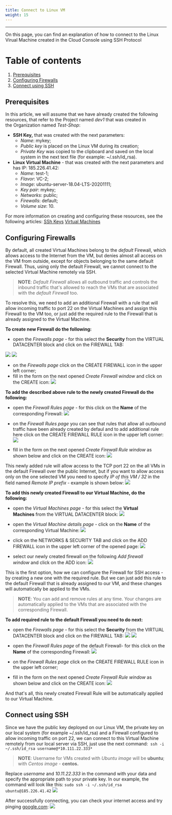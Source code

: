 ```yaml
---
title: Connect to Linux VM
weight: 15
---
```

___
On this page, you can find an explanation of how to connect to the Linux Virual Machine created in the Cloud Console using SSH Protocol

# Table of contents
1. [Prerequisites](#prerequisites)
1. [Configuring Firewalls](#configuring-firewalls)
1. [Connect using SSH](#connect-using-ssh)

## Prerequisites
In this article, we will assume that we have already created the following resources, that refer to the Project named *dev1* that was created in the Organization named *Test-Shop*:
- **SSH Key,** that was created with the next parameters:
  - *Name*: mykey;
  - *Public key* is placed on the Linux VM during its creation;
  - *Private Key* was copied to the clipboard and saved on the local system in the next text file (for example: ~/.ssh/id\_rsa).
- **Linux Virtual Machine** - that was created with the next parameters and has IP: 185.226.41.42:
  - *Name*: test-1;
  - *Flavor*: VC-2;
  - *Image*: ubuntu-server-18.04-LTS-20201111;
  - *Key pair*: mykey;
  - *Networks*: public;
  - *Firewalls*: default;
  - *Volume size*: 10.

For more information on creating and configuring these resources, see the following articles:
[SSh Keys](https://kb.ventuscloud.eu/knowledge/ssh-keys)
[Virtual Machines](https://kb.ventuscloud.eu/knowledge/linux-virtual-machines)

## Configuring Firewalls
By default, all created Virtual Machines belong to the *default* Firewall, which allows access to the Internet from the VM, but denies almost all access on the VM from outside, except for objects belonging to the same default Firewall. Thus, using only the default Firewall, we cannot connect to the selected Virtual Machine remotely via SSH.

>**NOTE**: *Default* *Firewall* allows all outbound traffic and controls the inbound traffic that's allowed to reach the VMs that are associated with the *default* *Firewall* too. 

To resolve this, we need to add an additional Firewall with a rule that will allow incoming traffic to port 22 on the Virtual Machines and assign this Firewall to the VM too, or just add the required rule to the Firewall that is already assigned to the Virtual Machine. 

**To create new Firewall do the following:**
- open the *Firewalls page -* for this select the **Security** from the VIRTUAL DATACENTER block and click on the FIREWALL TAB:

![](../../../assets/images/conn-lin/1.png?classes=border,shadow)
![](../../../assets/images/conn-lin/2.png?classes=border,shadow)

- on the *Firewalls page* click on the CREATE FIREWALL icon in the upper left corner;
- fill in the form on the next opened *Create Firewall window* and click on the CREATE icon:
![](../../../assets/images/conn-lin/3.png?classes=border,shadow)

**To add the described above rule to the newly created Firewall do the following:** 
- open the *Firewall Rules page* - for this click on the **Name** of the corresponding Firewall:
![](../../../assets/images/conn-lin/4.png?classes=border,shadow)

- on the *Firewall Rules page* you can see that rules that allow all outbound traffic have been already created by defaul and to add additional rule here click on the CREATE FIREWALL RULE icon in the upper left corner:
![](../../../assets/images/conn-lin/16.png?classes=border,shadow)

- fill in the form on the next opened *Create Firewall Rule window* as shown below  and click on the CREATE icon:
![](../../../assets/images/conn-lin/5.png?classes=border,shadow)

This newly added rule will allow access to the TCP port 22 on the all VMs in the default Firewall over the public Internet, but if you want to allow access only on the one selected VM you need to specify *IP of this VM / 32* in the field named *Remote IP prefix* - example is shown below:
![](../../../assets/images/conn-lin/6.png?classes=border,shadow)

**To add this newly created Firewall to our Virtual Machine, do the following:**
- open the *Virtual Machines page -* for this select the **Virtual Machines** from the VIRTUAL DATACENTER block:
![](../../../assets/images/conn-lin/7.png?classes=border,shadow)

- open the *Virtual Machine details page* - click on the **Name** of the corresponding Virtual Machine:
![](../../../assets/images/conn-lin/8.png?classes=border,shadow)

- click on the NETWORKS & SECURITY TAB and click on the ADD FIREWALL icon in the upper left corner of the opened page:
![](../../../assets/images/conn-lin/9.png?classes=border,shadow)

- select our newly created firewall on the following *Add firewall window* and click on the ADD icon:
![](../../../assets/images/conn-lin/10.png?classes=border,shadow)

This is the first option, how we can configure the Firewall for SSH access - by creating a new one with the required rule. But we can just add this rule to the default Firewall that is already assigned to our VM, and these changes will automatically be applied to the VMs. 

>**NOTE**: You can add and remove rules at any time. Your changes are automatically applied to the VMs that are associated with the corresponding Firewall.

**To add required rule to the default Firewall you need to do next:**
- open the *Firewalls page -* for this select the **Security** from the VIRTUAL DATACENTER block and click on the FIREWALL TAB:
![](../../../assets/images/conn-lin/1.png?classes=border,shadow)
![](../../../assets/images/conn-lin/11.png?classes=border,shadow)

- open the *Firewall Rules page* of the default Firewall- for this click on the **Name** of the corresponding Firewall:
![](../../../assets/images/conn-lin/12.png?classes=border,shadow)

- on the *Firewall Rules page* click on the CREATE FIREWALL RULE icon in the upper left corner;
- fill in the form on the next opened *Create Firewall Rule window* as shown below  and click on the CREATE icon:
![](../../../assets/images/conn-lin/5.png?classes=border,shadow)

And that's all, this newly created Firewall Rule will be automatically applied to our Virtual Machine.

## Connect using SSH
Since we have the public key deployed on our Linux VM, the private key on our local system (for example ~/.ssh/id_rsa) and a Firewall configured to allow incoming traffic on port 22, we can connect to this Virtual Machine remotely from our local server via SSH, just use the next command: 
`ssh -i ~/.ssh/id_rsa username@*10.111.22.333*`

>**NOTE**: Username for VMs created with *Ubuntu image* will be **ubuntu**;   
with *Centos image* - **centos.**

Replace *username* and *10.11.22.333* in the command with your data and specify the appropriate path to your private key. In our example, the command will look like this:
`sudo ssh -i ~/.ssh/id_rsa ubuntu@185.226.41.42`
![](../../../assets/images/conn-lin/13.png?classes=border,shadow)

After successfully connecting, you can check your internet access and try pinging [google.com](http://google.com/):
![](../../../assets/images/conn-lin/14.png?classes=border,shadow)
